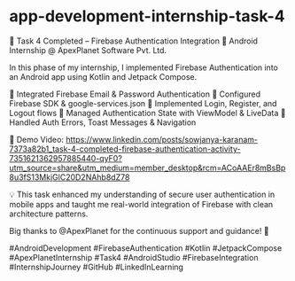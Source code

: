 # app-development-internship-task-4
🚀 Task 4 Completed – Firebase Authentication Integration 🔐 Android Internship @ ApexPlanet Software Pvt. Ltd.

In this phase of my internship, I implemented Firebase Authentication into an Android app using Kotlin and Jetpack Compose.

🔹 Integrated Firebase Email & Password Authentication
🔹 Configured Firebase SDK & google-services.json
🔹 Implemented Login, Register, and Logout flows
🔹 Managed Authentication State with ViewModel & LiveData
🔹 Handled Auth Errors, Toast Messages & Navigation

🎥 Demo Video: https://www.linkedin.com/posts/sowjanya-karanam-7373a82b1_task-4-completed-firebase-authentication-activity-7351621362957885440-qyF0?utm_source=share&utm_medium=member_desktop&rcm=ACoAAEr8mBsBp8u3fS13MkjGlC20D2NAhb8dZ78

💡 This task enhanced my understanding of secure user authentication in mobile apps and taught me real-world integration of Firebase with clean architecture patterns.

Big thanks to @ApexPlanet for the continuous support and guidance! 🙏

#AndroidDevelopment #FirebaseAuthentication #Kotlin #JetpackCompose #ApexPlanetInternship #Task4 #AndroidStudio #FirebaseIntegration #InternshipJourney #GitHub #LinkedInLearning

